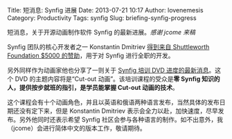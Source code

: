 Title: 短消息: Synfig 进展
Date: 2013-07-21 10:17
Author: lovenemesis
Category: Productivity
Tags: synfig
Slug: briefing-synfig-progress

短消息，关于开源动画制作软件 Synfig 的最新进展。*感谢 jcome 来稿*

Synfig 团队的核心开发者之一 Konstantin Dmitriev [得到来自 Shuttleworth
Foundation $5000
的赞助](http://www.synfig.org/cms/en/news/shuttleworth-foundation-gives-support-to-synfig/)，用于对
Synfig 进行全职的开发。

另外同样作为动画家他也分享了一则关于 [Synfig 培训 DVD
进度的最新消息](http://www.synfig.org/cms/en/news/training-dvd-progress-report/)。这个
DVD 的主题内容将是“Cut-out 动画”。该培训课程的受众是**零 Synfig
知识的人，提供按步就班的指引，是学员能掌握 Cut-out 动画的技术**。

这个课程会有十个动画角色，并且以英语和俄语两种语言发布，当然具体的发布日期还没有定下来，但是
Konstantin Dmitriev
表示会全力以赴，加快速度，尽早发布。另外他同时还表示希望 Synfig
社区会参与各种语言的制作。如不出意外，我（jcome）会进行简体中文的版本工作，敬请期待。
